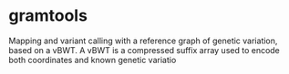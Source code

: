 # gramtools

Mapping and variant calling with a reference graph of genetic variation, based on a vBWT.
A vBWT is a compressed suffix array used to encode both coordinates and known 
genetic variatio

